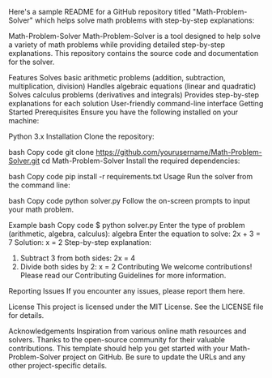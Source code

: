 Here's a sample README for a GitHub repository titled "Math-Problem-Solver" which helps solve math problems with step-by-step explanations:

Math-Problem-Solver
Math-Problem-Solver is a tool designed to help solve a variety of math problems while providing detailed step-by-step explanations. This repository contains the source code and documentation for the solver.

Features
Solves basic arithmetic problems (addition, subtraction, multiplication, division)
Handles algebraic equations (linear and quadratic)
Solves calculus problems (derivatives and integrals)
Provides step-by-step explanations for each solution
User-friendly command-line interface
Getting Started
Prerequisites
Ensure you have the following installed on your machine:

Python 3.x
Installation
Clone the repository:

bash
Copy code
git clone https://github.com/yourusername/Math-Problem-Solver.git
cd Math-Problem-Solver
Install the required dependencies:

bash
Copy code
pip install -r requirements.txt
Usage
Run the solver from the command line:

bash
Copy code
python solver.py
Follow the on-screen prompts to input your math problem.

Example
bash
Copy code
$ python solver.py
Enter the type of problem (arithmetic, algebra, calculus): algebra
Enter the equation to solve: 2x + 3 = 7
Solution: x = 2
Step-by-step explanation:
1. Subtract 3 from both sides: 2x = 4
2. Divide both sides by 2: x = 2
Contributing
We welcome contributions! Please read our Contributing Guidelines for more information.

Reporting Issues
If you encounter any issues, please report them here.

License
This project is licensed under the MIT License. See the LICENSE file for details.

Acknowledgements
Inspiration from various online math resources and solvers.
Thanks to the open-source community for their valuable contributions.
This template should help you get started with your Math-Problem-Solver project on GitHub. Be sure to update the URLs and any other project-specific details.
